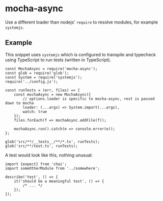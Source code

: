 # mocha-async

Use a different loader than nodejs' `require` to resolve modules, for example `systemjs`.

## Example

This snippet uses `systemjs` which is configured to transpile and typecheck using TypeScript to run tests (written in TypeScript).

```
const MochaAsync = require('mocha-async');
const glob = require('glob');
const System = require('systemjs');
require('../config.js');

const runTests = (err, files) => {
    const mochaAsync = new MochaAsync({
        // options.loader is specific to mocha-async, rest is passed down to mocha
        loader: (...args) => System.import(...args),
        watch: true
    });
    files.forEach(f => mochaAsync.addFile(f));

    mochaAsync.run().catch(e => console.error(e));
};

glob('src/**/__tests__/**/*.ts', runTests);
glob('src/**/test.ts', runTests);
```

A test would look like this, nothing unusual:

```
import {expect} from 'chai';
import someOtherModule from '../somewhere';

describe('test', () => {
    it('should be a meaningful test', () => {
        /* ... */
    });
});

```

